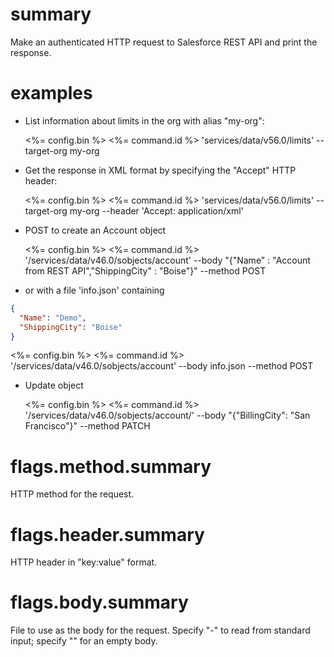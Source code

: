 # summary

Make an authenticated HTTP request to Salesforce REST API and print the response.

# examples

- List information about limits in the org with alias "my-org":

  <%= config.bin %> <%= command.id %> 'services/data/v56.0/limits' --target-org my-org

- Get the response in XML format by specifying the "Accept" HTTP header:

  <%= config.bin %> <%= command.id %> 'services/data/v56.0/limits' --target-org my-org --header 'Accept: application/xml'

- POST to create an Account object

  <%= config.bin %> <%= command.id %> '/services/data/v46.0/sobjects/account' --body "{\"Name\" : \"Account from REST API\",\"ShippingCity\" : \"Boise\"}" --method POST

- or with a file 'info.json' containing

```json
{
  "Name": "Demo",
  "ShippingCity": "Boise"
}
```

<%= config.bin %> <%= command.id %> '/services/data/v46.0/sobjects/account' --body info.json --method POST

- Update object

  <%= config.bin %> <%= command.id %> '/services/data/v46.0/sobjects/account/<Account ID>' --body "{\"BillingCity\": \"San Francisco\"}" --method PATCH

# flags.method.summary

HTTP method for the request.

# flags.header.summary

HTTP header in "key:value" format.

# flags.body.summary

File to use as the body for the request. Specify "-" to read from standard input; specify "" for an empty body.
